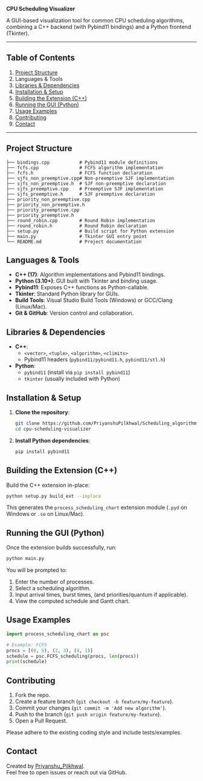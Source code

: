 
**CPU Scheduling Visualizer**

A GUI-based visualization tool for common CPU scheduling algorithms, combining a C++ backend (with Pybind11 bindings) and a Python frontend (Tkinter).

---

## Table of Contents

1. [Project Structure](#project-structure)
2. Languages & Tools
3. [Libraries & Dependencies](#libraries--dependencies)
4. [Installation & Setup](#installation--setup)
5. [Building the Extension (C++)](#building-the-extension-c)
6. [Running the GUI (Python)](#running-the-gui-python)
7. [Usage Examples](#usage-examples)
8. [Contributing](#contributing)
9. [Contact](#contact)

---

## Project Structure

```text
├── bindings.cpp           # Pybind11 module definitions
├── fcfs.cpp               # FCFS algorithm implementation
├── fcfs.h                 # FCFS function declaration
├── sjfs_non_preemptive.cpp# Non-preemptive SJF implementation
├── sjfs_non_preemptive.h  # SJF non-preemptive declaration
├── sjfs_preemptive.cpp    # Preemptive SJF implementation
├── sjfs_preemptive.h      # SJF preemptive declaration
├── priority_non_preemptive.cpp
├── priority_non_preemptive.h
├── priority_preemptive.cpp
├── priority_preemptive.h
├── round_robin.cpp        # Round Robin implementation
├── round_robin.h          # Round Robin declaration
├── setup.py               # Build script for Python extension
├── main.py                # Tkinter GUI entry point
└── README.md              # Project documentation
```

## Languages & Tools

- **C++ (17)**: Algorithm implementations and Pybind11 bindings.
- **Python (3.10+)**: GUI built with Tkinter and binding usage.
- **Pybind11**: Exposes C++ functions as Python-callable.
- **Tkinter**: Standard Python library for GUIs.
- **Build Tools**: Visual Studio Build Tools (Windows) or GCC/Clang (Linux/Mac).
- **Git & GitHub**: Version control and collaboration.

## Libraries & Dependencies

- **C++**:
  - `<vector>`, `<tuple>`, `<algorithm>`, `<climits>`
  - Pybind11 headers (`pybind11/pybind11.h`, `pybind11/stl.h`)
- **Python**:
  - `pybind11` (install via `pip install pybind11`)
  - `tkinter` (usually included with Python)

## Installation & Setup

1. **Clone the repository**:

   ```bash
   git clone https://github.com/PriyanshuPilkhwal/Scheduling_algorithm_visualizer.git
   cd cpu-scheduling-visualizer
   ```

2. **Install Python dependencies**:

   ```bash
   pip install pybind11
   ```

## Building the Extension (C++)

Build the C++ extension in-place:

```bash
python setup.py build_ext --inplace
```

This generates the `process_scheduling_chart` extension module (`.pyd` on Windows or `.so` on Linux/Mac).

## Running the GUI (Python)

Once the extension builds successfully, run:

```bash
python main.py
```

You will be prompted to:

1. Enter the number of processes.
2. Select a scheduling algorithm.
3. Input arrival times, burst times, (and priorities/quantum if applicable).
4. View the computed schedule and Gantt chart.

## Usage Examples

```python
import process_scheduling_chart as psc

# Example: FCFS
procs = [(0, 5), (2, 3), (4, 1)]
schedule = psc.FCFS_scheduling(procs, len(procs))
print(schedule)
```

## Contributing

1. Fork the repo.
2. Create a feature branch (`git checkout -b feature/my-feature`).
3. Commit your changes (`git commit -m 'Add new algorithm'`).
4. Push to the branch (`git push origin feature/my-feature`).
5. Open a Pull Request.

Please adhere to the existing coding style and include tests/examples.


## Contact

Created by [Priyanshu_Pilkhwal](https://github.com/PriyanshuPilkhwal).\
Feel free to open issues or reach out via GitHub.

